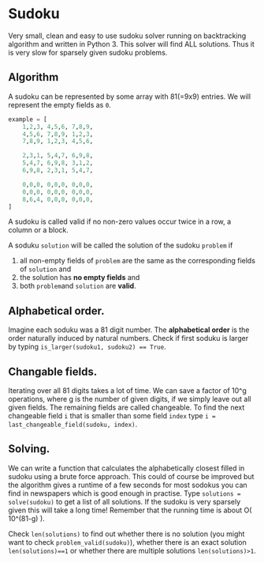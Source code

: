 # Sudoku

Very small, clean and easy to use sudoku solver running on backtracking algorithm and written in Python 3. This solver will find ALL solutions. Thus it is very slow for sparsely given sudoku problems. 


## Algorithm
A sudoku can be represented by some array with 81(=9x9) entries.
We will represent the empty fields as ```0```.
```python
example = [
    1,2,3, 4,5,6, 7,8,9, 
    4,5,6, 7,8,9, 1,2,3, 
    7,8,9, 1,2,3, 4,5,6, 

    2,3,1, 5,4,7, 6,9,8, 
    5,4,7, 6,9,8, 3,1,2, 
    6,9,8, 2,3,1, 5,4,7, 

    0,0,0, 0,0,0, 0,0,0, 
    0,0,0, 0,0,0, 0,0,0, 
    8,6,4, 0,0,0, 0,0,0, 
]
```
A sudoku is called valid if no non-zero values occur twice in a row, a column or a block.

A soduku ```solution``` will be called the solution of the sudoku ```problem``` if 
1. all non-empty fields of ```problem``` are the same as the corresponding fields of ```solution``` and 
2. the solution has **no empty fields** and
3. both ```problem```and ```solution``` are **valid**. 


Alphabetical order.
-------------------
Imagine each soduku was a 81 digit number. The  **alphabetical order** is the order naturally induced by natural numbers. 
Check if first soduku is larger by typing ```is_larger(sudoku1, sudoku2) == True```.


Changable fields.
-----------------
Iterating over all 81 digits takes a lot of time. We can save a factor of 10^g operations, where g is the number of given digits, if we simply leave out all given fields. The remaining fields are called changeable. To find the next changeable field ```i``` that is smaller than some field ```index``` type ```i = last_changeable_field(sudoku, index)```.


Solving.
--------
We can write a function that calculates the alphabetically closest filled in sudoku using a brute force approach. This could of course be improved but the algorithm gives a runtime of a few seconds for most sodokus you can find in newspapers which is good enough in practise. 
Type ```solutions = solve(sudoku)``` to get a list of all solutions. If the sudoku is very sparsely given this will take a long time! Remember that the running time is about O( 10^(81-g) ).

Check ```len(solutions)``` to find out whether there is no solution (you might want to check ```problem_valid(sudoku)```), whether there is an exact solution ```len(solutions)==1``` or whether there are multiple solutions ```len(solutions)>1```. 
